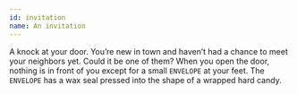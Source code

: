```yaml
---
id: invitation
name: An invitation
---
```


A knock at your door. You’re new in town and haven’t had a chance to meet your neighbors yet. Could it be one of them? When you open the door, nothing is in front of you except for a small `ENVELOPE` at your feet. The `ENVELOPE` has a wax seal pressed into the shape of a wrapped hard candy.
